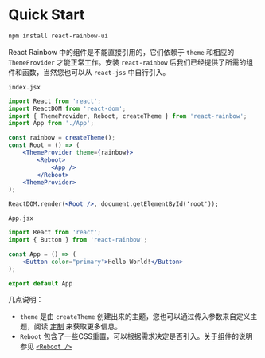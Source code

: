 # Quick Start

```bash
npm install react-rainbow-ui
```

React Rainbow 中的组件是不能直接引用的，它们依赖于 `theme` 和相应的 `ThemeProvider` 才能正常工作。安装 `react-rainbow` 后我们已经提供了所需的组件和函数，当然您也可以从 `react-jss` 中自行引入。

`index.jsx`
```jsx
import React from 'react';
import ReactDOM from 'react-dom';
import { ThemeProvider, Reboot, createTheme } from 'react-rainbow';
import App from './App';

const rainbow = createTheme();
const Root = () => (
    <ThemeProvider theme={rainbow}>
        <Reboot>
            <App />
        </Reboot>
    <ThemeProvider>
);

ReactDOM.render(<Root />, document.getElementById('root'));
```

`App.jsx`
```jsx
import React from 'react';
import { Button } from 'react-rainbow';

const App = () => (
    <Button color="primary">Hello World!</Button>
);

export default App
```

几点说明：
- `theme` 是由 `createTheme` 创建出来的主题，您也可以通过传入参数来自定义主题，阅读 [定制](/react/docs) 来获取更多信息。
- `Reboot` 包含了一些CSS重置，可以根据需求决定是否引入。关于组件的说明参见 [`<Reboot />`](/react/docs/components/Reboot)